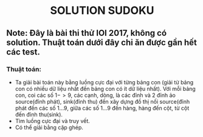 ﻿# <center> SOLUTION SUDOKU </center>

## Note: Đây là bài thi thử IOI 2017, không có solution. Thuật toán dưới đây chỉ ăn được gần hết các test.

### Thuật toán:
 - Ta giải bài toán này bằng luồng cực đại với từng bảng con (giải từ bảng con có nhiều dữ liệu nhất đến bảng con có ít dữ liệu nhất). Với mỗi bảng con, coi các số $1 -> 9$, các cạnh, dòng, là các đỉnh và 2 đỉnh ảo source(đỉnh phát), sink(đỉnh thu) đến xây dựng đồ thị nối source(đỉnh phát đến các số $1 ... 9$, giữa các số $1 ... 9$ đến hàng, hàng đến cột, từ cột đến đỉnh thu(sink).
 - Tìm luồng cực đại và truy vết.
 - Có thể giải bằng cặp ghép.